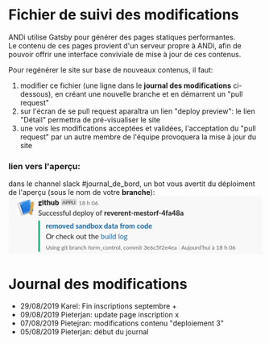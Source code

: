 # Fichier de suivi des modifications
ANDi utilise Gatsby pour générer des pages statiques performantes.   
Le contenu de ces pages provient d'un serveur propre à ANDi, afin de pouvoir offrir une interface conviviale de mise à jour de ces contenus.

Pour regénérer le site sur base de nouveaux contenus, il faut:
1. modifier ce fichier (une ligne dans le **journal des modifications** ci-dessous), en créant une nouvelle branche et en démarrent un "pull request"
2. sur l'écran de se pull request aparaîtra un lien "deploy preview": le lien "Détail" permettra de pré-visualiser le site
3. une vois les modifications acceptées et validées, l'acceptation du "pull request" par un autre membre de l'équipe provoquera la mise à jour du site

### lien vers l'aperçu:
dans le channel slack #journal_de_bord, un bot vous avertit du déploiment de l'aperçu (sous le nom de votre **branche**):
![illustration lien vers aperçu du site](https://raw.githubusercontent.com/betagouv/andi/master/misc/notif_deploiement.png)


# Journal des modifications

- 29/08/2019 Karel: Fin inscriptions septembre +
- 09/08/2019 Pieterjan: update page inscription x
- 07/08/2019 Pietejran: modifications contenu "deploiement 3"
- 05/08/2019 Pieterjan: début du journal
